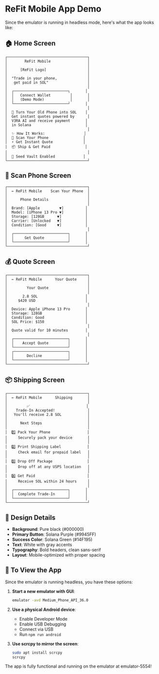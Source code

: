 # ReFit Mobile App Demo

Since the emulator is running in headless mode, here's what the app looks like:

## 🏠 Home Screen
```
┌─────────────────────────────────────┐
│        ReFit Mobile                 │
│                                     │
│      [ReFit Logo]                   │
│                                     │
│  "Trade in your phone,              │
│   get paid in SOL"                  │
│                                     │
│  ┌─────────────────────────┐       │
│  │   Connect Wallet         │       │
│  │   (Demo Mode)            │       │
│  └─────────────────────────┘       │
│                                     │
│  📱 Turn Your Old Phone into SOL    │
│  Get instant quotes powered by      │
│  V3RA AI and receive payment       │
│  in Solana                         │
│                                     │
│  ✨ How It Works:                  │
│  📸 Scan Your Phone                │
│  ⚡ Get Instant Quote              │
│  📦 Ship & Get Paid                │
│                                     │
│  🔐 Seed Vault Enabled             │
└─────────────────────────────────────┘
```

## 📸 Scan Phone Screen
```
┌─────────────────────────────────────┐
│  ← ReFit Mobile    Scan Your Phone  │
│                                     │
│      Phone Details                  │
│                                     │
│  Brand: [Apple         ▼]          │
│  Model: [iPhone 13 Pro ▼]          │
│  Storage: [128GB      ▼]           │
│  Carrier: [Unlocked   ▼]           │
│  Condition: [Good     ▼]           │
│                                     │
│  ┌─────────────────────────┐       │
│  │     Get Quote           │       │
│  └─────────────────────────┘       │
└─────────────────────────────────────┘
```

## 💰 Quote Screen
```
┌─────────────────────────────────────┐
│  ← ReFit Mobile      Your Quote     │
│                                     │
│         Your Quote                  │
│                                     │
│       2.8 SOL                      │
│     $420 USD                       │
│                                     │
│  Device: Apple iPhone 13 Pro       │
│  Storage: 128GB                    │
│  Condition: Good                   │
│  SOL Price: $150                   │
│                                     │
│  Quote valid for 10 minutes        │
│                                     │
│  ┌─────────────────────────┐       │
│  │    Accept Quote         │       │
│  └─────────────────────────┘       │
│  ┌─────────────────────────┐       │
│  │      Decline            │       │
│  └─────────────────────────┘       │
└─────────────────────────────────────┘
```

## 📦 Shipping Screen
```
┌─────────────────────────────────────┐
│  ← ReFit Mobile      Shipping       │
│                                     │
│         ✅                          │
│    Trade-In Accepted!               │
│   You'll receive 2.8 SOL            │
│                                     │
│      Next Steps                     │
│                                     │
│  1️⃣ Pack Your Phone                 │
│     Securely pack your device       │
│                                     │
│  2️⃣ Print Shipping Label            │
│     Check email for prepaid label   │
│                                     │
│  3️⃣ Drop Off Package                │
│     Drop off at any USPS location   │
│                                     │
│  4️⃣ Get Paid                        │
│     Receive SOL within 24 hours     │
│                                     │
│  ┌─────────────────────────┐       │
│  │  Complete Trade-In      │       │
│  └─────────────────────────┘       │
└─────────────────────────────────────┘
```

## 🎨 Design Details

- **Background**: Pure black (#000000)
- **Primary Button**: Solana Purple (#9945FF)
- **Success Color**: Solana Green (#14F195)
- **Text**: White with gray accents
- **Typography**: Bold headers, clean sans-serif
- **Layout**: Mobile-optimized with proper spacing

## 📱 To View the App

Since the emulator is running headless, you have these options:

1. **Start a new emulator with GUI**:
   ```bash
   emulator -avd Medium_Phone_API_36.0
   ```

2. **Use a physical Android device**:
   - Enable Developer Mode
   - Enable USB Debugging
   - Connect via USB
   - Run `npm run android`

3. **Use scrcpy to mirror the screen**:
   ```bash
   sudo apt install scrcpy
   scrcpy
   ```

The app is fully functional and running on the emulator at emulator-5554!